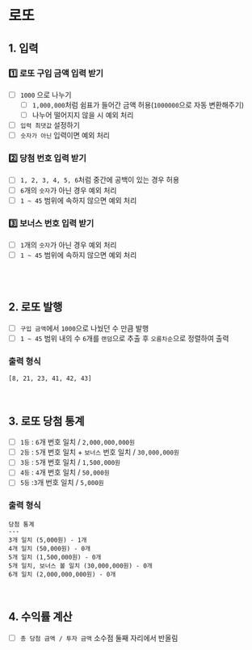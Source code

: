 # 로또
## 1. 입력
### 1️⃣ 로또 구입 금액 입력 받기
- [ ] `1000` 으로 나누기
  - [ ] `1,000,000`처럼 쉼표가 들어간 금액 허용(`1000000`으로 자동 변환해주기)
  - [ ] 나누어 떨어지지 않을 시 예외 처리
- [ ] `입력 최댓값` 설정하기
- [ ] `숫자가 아닌` 입력이면 예외 처리

### 2️⃣ 당첨 번호 입력 받기
- [ ] `1, 2, 3, 4, 5, 6`처럼 중간에 공백이 있는 경우 허용
- [ ] `6`개의 `숫자`가 아닌 경우 예외 처리
- [ ] `1 ~ 45` 범위에 속하지 않으면 예외 처리

### 3️⃣ 보너스 번호 입력 받기
- [ ] `1`개의 `숫자`가 아닌 경우 예외 처리
- [ ] `1 ~ 45` 범위에 속하지 않으면 예외 처리

<br>
<br>

## 2. 로또 발행
- [ ] `구입 금액`에서 `1000`으로 나눴던 수 만큼 발행
- [ ] `1 ~ 45` 범위 내의 수 `6`개를 `랜덤`으로 추출 후 `오름차순`으로 정렬하여 출력
### 출력 형식
```
[8, 21, 23, 41, 42, 43] 
```
<br>

## 3. 로또 당첨 통계
- [ ] `1등` : `6`개 번호 일치 / `2,000,000,000원`
- [ ] `2등` : `5`개 번호 일치 + `보너스` 번호 일치 / `30,000,000원`
- [ ] `3등` : `5`개 번호 일치 / `1,500,000원`
- [ ] `4등` : `4`개 번호 일치 / `50,000원`
- [ ] `5등` :`3`개 번호 일치 / `5,000원`

### 출력 형식
```
당첨 통계
---
3개 일치 (5,000원) - 1개
4개 일치 (50,000원) - 0개
5개 일치 (1,500,000원) - 0개
5개 일치, 보너스 볼 일치 (30,000,000원) - 0개
6개 일치 (2,000,000,000원) - 0개
```
<br>

## 4. 수익률 계산
- [ ] `총 당첨 금액 / 투자 금액` 소수점 둘째 자리에서 반올림
